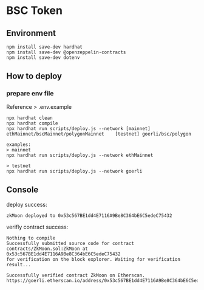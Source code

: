 # BSC Token

## Environment

```shell
npm install save-dev hardhat
npm install save-dev @openzeppelin-contracts
npm install save-dev dotenv
```

## How to deploy

### prepare env file
Reference > .env.example 


```shell
npx hardhat clean
npx hardhat compile
npx hardhat run scripts/deploy.js --network [mainnet] ethMainnet/bscMainnet/polygonMainnet    [testnet] goerli/bsc/polygon

examples:
> mainnet
npx hardhat run scripts/deploy.js --network ethMainnet

> testnet
npx hardhat run scripts/deploy.js --network goerli
```

## Console
deploy success: 
```
zkMoon deployed to 0x53c567BE1dd4E7116A9Be8C364bE6C5edeC75432
```

verifly contract success:
```
Nothing to compile
Successfully submitted source code for contract
contracts/ZkMoon.sol:ZkMoon at 0x53c567BE1dd4E7116A9Be8C364bE6C5edeC75432
for verification on the block explorer. Waiting for verification result...

Successfully verified contract ZkMoon on Etherscan.
https://goerli.etherscan.io/address/0x53c567BE1dd4E7116A9Be8C364bE6C5edeC75432#code
```

